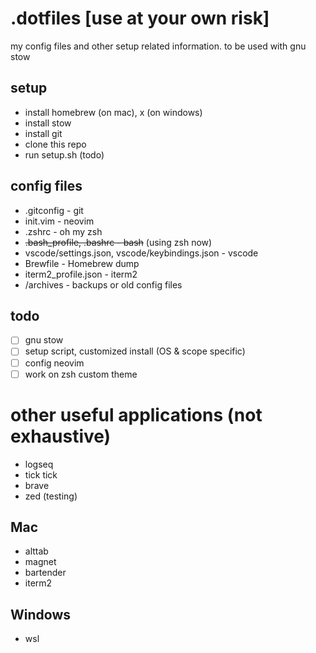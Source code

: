 # .dotfiles [use at your own risk]

my config files and other setup related information.
to be used with gnu stow

## setup

- install homebrew (on mac), x (on windows)
- install stow
- install git
- clone this repo
- run setup.sh (todo)

## config files

- .gitconfig - git
- init.vim - neovim
- .zshrc - oh my zsh
- ~~.bash_profile, .bashrc - bash~~ (using zsh now)
- vscode/settings.json, vscode/keybindings.json - vscode
- Brewfile - Homebrew dump
- iterm2_profile.json - iterm2
- /archives - backups or old config files

## todo

- [ ] gnu stow
- [ ] setup script, customized install (OS & scope specific)
- [ ] config neovim
- [ ] work on zsh custom theme

# other useful applications (not exhaustive)

- logseq
- tick tick
- brave
- zed (testing)

## Mac

- alttab
- magnet
- bartender
- iterm2

## Windows

- wsl
